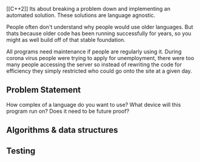 [[C++2]]
Its about breaking a problem down and implementing an automated solution. These solutions are language agnostic. 

People often don't understand why people would use older languages. But thats because older code has been running successfully for years, so you might as well build off of that stable foundation.

All programs need maintenance if people are regularly using it.
During corona virus people were trying to apply for unemployment, there were too many people accessing the server so instead of rewriting the code for efficiency they simply restricted who could go onto the site at a given day.

## Problem Statement
How complex of a language do you want to use?
What device will this program run on?
Does it need to be future proof?
## Algorithms & data structures


## Testing

